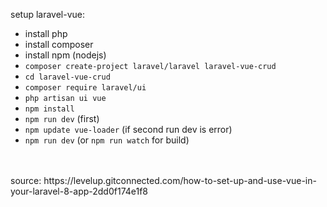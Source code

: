setup laravel-vue:
- install php
- install composer
- install npm (nodejs)
- `composer create-project laravel/laravel laravel-vue-crud`
- `cd laravel-vue-crud`
- `composer require laravel/ui`
- `php artisan ui vue`
- `npm install`
- `npm run dev` (first)
- `npm update vue-loader` (if second run dev is error)
- `npm run dev` (or `npm run watch` for build)
<br>
<br>
source: https://levelup.gitconnected.com/how-to-set-up-and-use-vue-in-your-laravel-8-app-2dd0f174e1f8